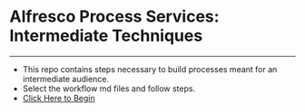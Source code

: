 # Alfresco Process Services: Intermediate Techniques

---
* This repo contains steps necessary to build processes meant for an intermediate audience.
* Select the workflow md files and follow steps.
* [Click Here to Begin](Alfresco%20Process%20Services:%20Intermediate%20Techniques.md)
